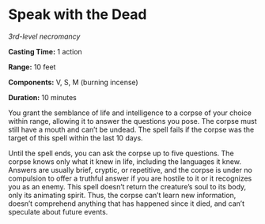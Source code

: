 # Speak with the Dead
_3rd-level necromancy_

__Casting Time:__ 1 action

__Range:__ 10 feet

__Components:__ V, S, M (burning incense)

__Duration:__ 10 minutes

You grant the semblance of life and intelligence to a corpse of your choice within range, allowing it 
to answer the questions you pose. The corpse must still have a mouth and can’t be undead. The spell 
fails if the corpse was the target of this spell within the last 10 days.

Until the spell ends, you can ask the corpse up to five questions. The corpse knows only what it knew 
in life, including the languages it knew. Answers are usually brief, cryptic, or repetitive, and the 
corpse is under no compulsion to offer a truthful answer if you are hostile to it or it recognizes you 
as an enemy. This spell doesn’t return the creature’s soul to its body, only its animating spirit. Thus, 
the corpse can’t learn new information, doesn’t comprehend anything that has happened since it died, and 
can’t speculate about future events.
